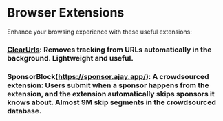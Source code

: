# Browser Extensions

Enhance your browsing experience with these useful extensions:

### [ClearUrls](https://gitlab.com/KevinRoebert/ClearUrls/-/blob/master/README.md): Removes tracking from URLs automatically in the background. Lightweight and useful.

### SponsorBlock(https://sponsor.ajay.app/): A crowdsourced extension: Users submit when a sponsor happens from the extension, and the extension automatically skips sponsors it knows about. Almost 9M skip segments in the crowdsourced database.
